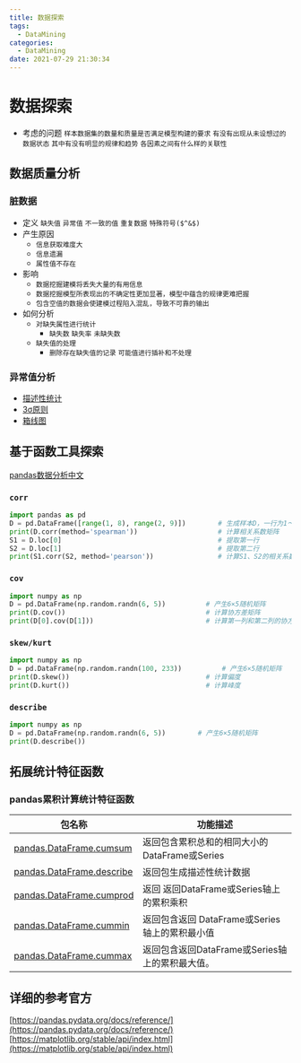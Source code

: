 ```yaml
---
title: 数据探索
tags:
  - DataMining
categories:
  - DataMining 
date: 2021-07-29 21:30:34
---
```


# 数据探索
- 考虑的问题
`样本数据集的数量和质量是否满足模型构建的要求`
`有没有出现从未设想过的数据状态`
`其中有没有明显的规律和趋势`
`各因素之间有什么样的关联性`

## 数据质量分析 
### 脏数据
- 定义
`缺失值` `异常值` `不一致的值` `重复数据` `特殊符号($^&$)`
- 产生原因
    - `信息获取难度大` 
    - `信息遗漏` 
    - `属性值不存在`
- 影响
    - `数据挖掘建模将丢失大量的有用信息` 
    - `数据挖掘模型所表现出的不确定性更加显著，模型中蕴含的规律更难把握` 
    - `包含空值的数据会使建模过程陷入混乱，导致不可靠的输出`
- 如何分析
    - `对缺失属性进行统计` 
        - `缺失数` `缺失率` `未缺失数`
    - `缺失值的处理` 
        - `删除存在缺失值的记录` `可能值进行插补和不处理`

### 异常值分析
- [描述性统计](https://wiki.mbalib.com/wiki/%E6%8F%8F%E8%BF%B0%E6%80%A7%E6%8C%87%E6%A0%87)
- [3σ原则](https://wiki.mbalib.com/wiki/%E4%B8%89%E8%A5%BF%E6%A0%BC%E7%8E%9B%E5%87%86%E5%88%99)
- [箱线图](https://wiki.mbalib.com/wiki/%E7%AE%B1%E7%BA%BF%E5%9B%BE)

## 基于函数工具探索

[pandas数据分析中文](https://www.bookstack.cn/read/PandasCookbook/README.md)


### `corr`

```python
import pandas as pd
D = pd.DataFrame([range(1, 8), range(2, 9)])        # 生成样本D，一行为1～7，一行为2～8
print(D.corr(method='spearman'))                    # 计算相关系数矩阵
S1 = D.loc[0]                                       # 提取第一行
S2 = D.loc[1]                                       # 提取第二行
print(S1.corr(S2, method='pearson'))                # 计算S1、S2的相关系数
```

### `cov`

```python
import numpy as np
D = pd.DataFrame(np.random.randn(6, 5))          # 产生6×5随机矩阵
print(D.cov())                                   # 计算协方差矩阵
print(D[0].cov(D[1]))                            # 计算第一列和第二列的协方差
```

### `skew/kurt`

```python
import numpy as np
D = pd.DataFrame(np.random.randn(100, 233))          # 产生6×5随机矩阵
print(D.skew())                                  # 计算偏度
print(D.kurt())                                  # 计算峰度
```

### `describe`

```python
import numpy as np
D = pd.DataFrame(np.random.randn(6, 5))        # 产生6×5随机矩阵
print(D.describe())
```

## 拓展统计特征函数

### pandas累积计算统计特征函数
包名称 | 功能描述
-------- | ----- 
[pandas.DataFrame.cumsum](https://pandas.pydata.org/docs/reference/api/pandas.DataFrame.cumsum.html) | 返回包含累积总和的相同大小的DataFrame或Series
[pandas.DataFrame.describe](https://pandas.pydata.org/docs/reference/api/pandas.DataFrame.describe.html) | 返回包生成描述性统计数据
[pandas.DataFrame.cumprod](https://pandas.pydata.org/docs/reference/api/pandas.DataFrame.cumprod.html) | 返回 返回DataFrame或Series轴上的累积乘积
[pandas.DataFrame.cummin](https://pandas.pydata.org/docs/reference/api/pandas.DataFrame.cummin.html) | 返回包含返回 DataFrame或Series轴上的累积最小值
[pandas.DataFrame.cummax](https://pandas.pydata.org/docs/reference/api/pandas.DataFrame.cummax.html) | 返回包含返回DataFrame或Series轴上的累积最大值。

## 详细的参考官方
[https://pandas.pydata.org/docs/reference/](https://pandas.pydata.org/docs/reference/)
[https://matplotlib.org/stable/api/index.html](https://matplotlib.org/stable/api/index.html)